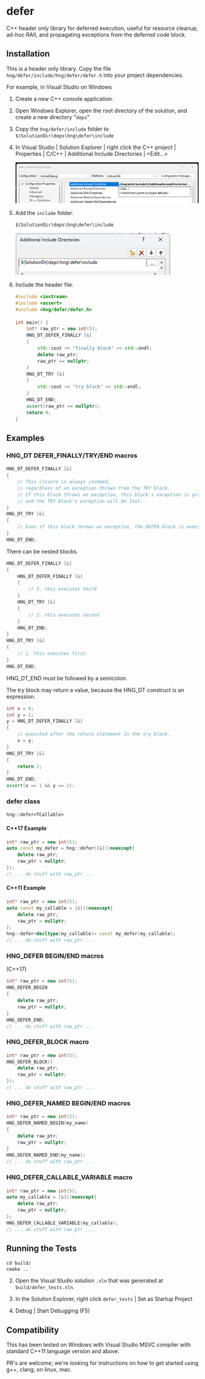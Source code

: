# defer
C++ header only library for deferred execution, useful for resource cleanup, ad-hoc RAII, and propagating exceptions from the deferred code block.

## Installation
This is a header only library. Copy the file `hng/defer/include/hng/defer/defer.h` into your project dependencies.

For example, in Visual Studio on Windows

1. Create a new C++ console application.

2. Open Windows Explorer, open the root directory of the solution, and create a new directory "`deps`"

3. Copy the `hng/defer/include` folder to `$(SolutionDir)deps\hng\defer\include`

4. In Visual Studio | Solution Explorer | right click the C++ project | Properties | C/C++ | Additional Include Directories | &lt;Edit...&gt;

    ![Properties](docs/image.png)

5. Add the `include` folder.

    ```
    $(SolutionDir)deps\hng\defer\include
    ```

    ![Additional Include Directories](docs/image-1.png)

6. Include the header file.

    ```cpp
    #include <iostream>
    #include <assert>
    #include <hng/defer/defer.h>

    int main() {
        int* raw_ptr = new int(5);
        HNG_DT_DEFER_FINALLY [&]
        {
            std::cout << "finally block" << std::endl;
            delete raw_ptr;
            raw_ptr == nullptr;
        }
        HNG_DT_TRY [&]
        {
            std::cout << "try block" << std::endl;
        }
        HNG_DT_END;
        assert(raw_ptr == nullptr);
        return 0;
    }
    ```

## Examples

### HNG_DT DEFER_FINALLY/TRY/END macros

```cpp
HNG_DT_DEFER_FINALLY [&]
{
	// This closure is always invoked,
    // regardless of an exception thrown from the TRY block.
	// If this block throws an exception, this block's exception is propagated
    // and the TRY block's exception will be lost.
}
HNG_DT_TRY [&]
{
	// Even if this block throws an exception, the DEFER block is executed.
}
HNG_DT_END;
```

There can be nested blocks.

```cpp
HNG_DT_DEFER_FINALLY [&]
{
    HNG_DT_DEFER_FINALLY [&]
    {
        // 3. this executes third
    }
    HNG_DT_TRY [&]
    {
        // 2. this executes second
    }
    HNG_DT_END;
}
HNG_DT_TRY [&]
{
    // 1. this executes first
}
HNG_DT_END;
```

HNG_DT_END must be followed by a semicolon.

The try block may return a value, because the HNG_DT construct is an expression.

```cpp
int x = 0;
int y = 1;
y = HNG_DT_DEFER_FINALLY [&]
{
    // executed after the return statement in the try block.
    x = y;
}
HNG_DT_TRY [&]
{
    return 2;
}
HNG_DT_END;
assert(x == 1 && y == 2);
```

### defer class

```
hng::defer<TCallable>
```

#### C++17 Example

```cpp
int* raw_ptr = new int(5);
auto const my_defer = hng::defer([&]()noexcept{
    delete raw_ptr;
    raw_ptr = nullptr;
});
// ... do stuff with raw_ptr ...
```

#### C++11 Example
```cpp
int* raw_ptr = new int(5);
auto const my_callable = [&]()noexcept{
    delete raw_ptr;
    raw_ptr = nullptr;
};
hng::defer<decltype(my_callable)> const my_defer(my_callable);
// ... do stuff with raw_ptr ...
```

### HNG_DEFER BEGIN/END macros
(C++17)

```cpp
int* raw_ptr = new int(5);
HNG_DEFER_BEGIN
{
    delete raw_ptr;
    raw_ptr = nullptr;
}
HNG_DEFER_END;
// ... do stuff with raw_ptr ...
```

### HNG_DEFER_BLOCK macro

```cpp
int* raw_ptr = new int(5);
HNG_DEFER_BLOCK({
    delete raw_ptr;
    raw_ptr = nullptr;
});
// ... do stuff with raw_ptr ...
```

### HNG_DEFER_NAMED BEGIN/END macros

```cpp
int* raw_ptr = new int(5);
HNG_DEFER_NAMED_BEGIN(my_name)
{
    delete raw_ptr;
    raw_ptr = nullptr;
}
HNG_DEFER_NAMED_END(my_name);
// ... do stuff with raw_ptr ...
```

### HNG_DEFER_CALLABLE_VARIABLE macro

```cpp
int* raw_ptr = new int(5);
auto my_callable = [&]()noexcept{
    delete raw_ptr;
    raw_ptr = nullptr;
};
HNG_DEFER_CALLABLE_VARIABLE(my_callable);
// ... do stuff with raw_ptr ...
```

## Running the Tests

```
cd build/
cmake ..
```

2. Open the Visual Studio solution `.sln` that was generated at `build/defer_tests.sln`.

3. In the Solution Explorer, right click `defer_tests` | Set as Startup Project

4. Debug | Start Debugging (F5)

## Compatibility

This has been tested on Windows with Visual Studio MSVC compiler with standard C++11 language version and above.

PR's are welcome; we're looking for instructions on how to get started using g++, clang; on linux, mac.
